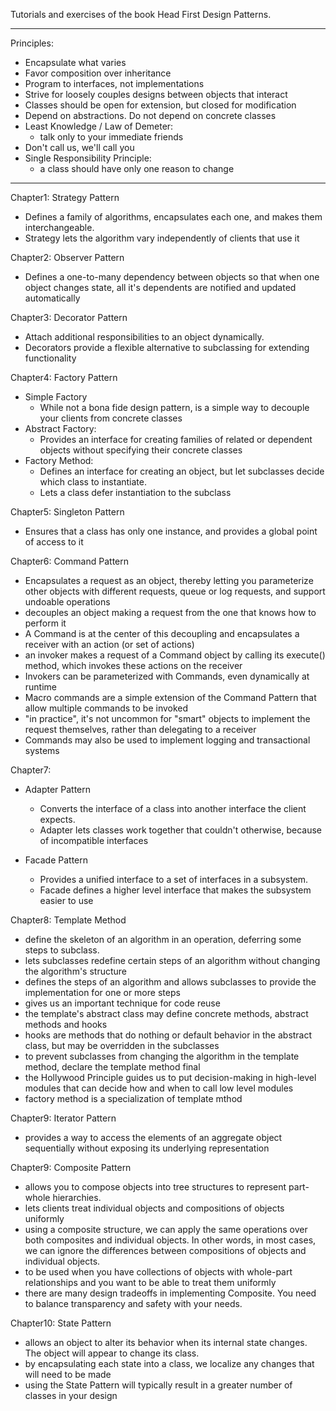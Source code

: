 Tutorials and exercises of the book Head First Design Patterns.

----------------
Principles:

- Encapsulate what varies
- Favor composition over inheritance
- Program to interfaces, not implementations
- Strive for loosely couples designs between objects that interact
- Classes should be open for extension, but closed for modification
- Depend on abstractions. Do not depend on concrete classes
- Least Knowledge / Law of Demeter:
    - talk only to your immediate friends
- Don't call us, we'll call you
- Single Responsibility Principle:
    - a class should have only one reason to change

----------------

Chapter1: Strategy Pattern

- Defines a family of algorithms, encapsulates each one, and makes them interchangeable.
- Strategy lets the algorithm vary independently of clients that use it

Chapter2: Observer Pattern

- Defines a one-to-many dependency between objects so that when one object changes state,
  all it's dependents are notified and updated automatically

Chapter3: Decorator Pattern

- Attach additional responsibilities to an object dynamically.
- Decorators provide a flexible alternative to subclassing for extending functionality

Chapter4: Factory Pattern

- Simple Factory
    - While not a bona fide design pattern, is a simple way to decouple your clients from concrete classes
- Abstract Factory:
    - Provides an interface for creating families of related or dependent objects
      without specifying their concrete classes
- Factory Method:
    - Defines an interface for creating an object,
      but let subclasses decide which class to instantiate.
    - Lets a class defer instantiation to the subclass

Chapter5: Singleton Pattern

- Ensures that a class has only one instance, and provides a global point of access to it

Chapter6: Command Pattern

- Encapsulates a request as an object, thereby letting you parameterize other objects
  with different requests, queue or log requests, and support undoable operations
- decouples an object making a request from the one that knows how to perform it
- A Command is at the center of this decoupling and encapsulates a receiver with an action (or set of actions)
- an invoker makes a request of a Command object by calling its execute() method, which invokes these actions on the
  receiver
- Invokers can be parameterized with Commands, even dynamically at runtime
- Macro commands are a simple extension of the Command Pattern that allow multiple commands to be invoked
- "in practice", it's not uncommon for "smart" objects to implement the request themselves, rather than delegating to a
  receiver
- Commands may also be used to implement logging and transactional systems

Chapter7:

- Adapter Pattern
    - Converts the interface of a class into another interface the client expects.
    - Adapter lets classes work together that couldn't otherwise, because of incompatible interfaces

- Facade Pattern
    - Provides a unified interface to a set of interfaces in a subsystem.
    - Facade defines a higher level interface that makes the subsystem easier to use

Chapter8: Template Method

- define the skeleton of an algorithm in an operation, deferring some steps to subclass.
- lets subclasses redefine certain steps of an algorithm without changing the algorithm's structure
- defines the steps of an algorithm and allows subclasses to provide the implementation for one or more steps
- gives us an important technique for code reuse
- the template's abstract class may define concrete methods, abstract methods and hooks
- hooks are methods that do nothing or default behavior in the abstract class, but may be overridden in the subclasses
- to prevent subclasses from changing the algorithm in the template method, declare the template method final
- the Hollywood Principle guides us to put decision-making in high-level modules that can decide how and when to call
  low level modules
- factory method is a specialization of template mthod

Chapter9: Iterator Pattern

- provides a way to access the elements of an aggregate object sequentially without exposing its underlying
  representation

Chapter9: Composite Pattern

- allows you to compose objects into tree structures to represent part-whole hierarchies.
- lets clients treat individual objects and compositions of objects uniformly
- using a composite structure, we can apply the same operations over both composites and individual objects. In other
  words, in most cases, we can ignore the differences between compositions of objects and individual objects.
- to be used when you have collections of objects with whole-part relationships and you want to be able to treat them
  uniformly
- there are many design tradeoffs in implementing Composite. You need to balance transparency and safety with your
  needs.

Chapter10: State Pattern

- allows an object to alter its behavior when its internal state changes.
  The object will appear to change its class.
- by encapsulating each state into a class, we localize any changes that will need to be made
- using the State Pattern will typically result in a greater number of classes in your design